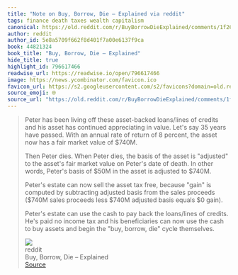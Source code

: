 ```yaml
---
title: "Note on Buy, Borrow, Die – Explained via reddit"
tags: finance death taxes wealth capitalism
canonical: https://old.reddit.com/r/BuyBorrowDieExplained/comments/1f26rsf/buy_borrow_die_explained/
author: reddit
author_id: 5e8a5709f662f8d401f7a00e6137f9ca
book: 44821324
book_title: "Buy, Borrow, Die – Explained"
hide_title: true
highlight_id: 796617466
readwise_url: https://readwise.io/open/796617466
image: https://news.ycombinator.com/favicon.ico
favicon_url: https://s2.googleusercontent.com/s2/favicons?domain=old.reddit.com
source_emoji: 🌐
source_url: "https://old.reddit.com/r/BuyBorrowDieExplained/comments/1f26rsf/buy_borrow_die_explained/#:~:text=Peter%20has%20been,die%22%20cycle%20themselves."
---
```


> Peter has been living off these asset-backed loans/lines of credits and his asset has continued appreciating in value. Let's say 35 years have passed. With an annual rate of return of 8 percent, the asset now has a fair market value of $740M.
> 
> Then Peter dies. When Peter dies, the basis of the asset is "adjusted" to the asset's fair market value on Peter's date of death. In other words, Peter's basis of $50M in the asset is adjusted to $740M.
> 
> Peter's estate can now sell the asset tax free, because "gain" is computed by subtracting adjusted basis from the sales proceeds ($740M sales proceeds less $740M adjusted basis equals $0 gain).
> 
> Peter's estate can use the cash to pay back the loans/lines of credits. He's paid no income tax and his beneficiaries can now use the cash to buy assets and begin the "buy, borrow, die" cycle themselves.
> <div class="quoteback-footer"><div class="quoteback-avatar"><img class="mini-favicon" src="https://s2.googleusercontent.com/s2/favicons?domain=old.reddit.com"></div><div class="quoteback-metadata"><div class="metadata-inner"><span style="display:none">FROM:</span><div aria-label="reddit" class="quoteback-author"> reddit</div><div aria-label="Buy, Borrow, Die – Explained" class="quoteback-title"> Buy, Borrow, Die – Explained</div></div></div><div class="quoteback-backlink"><a target="_blank" aria-label="go to the full text of this quotation" rel="noopener" href="https://old.reddit.com/r/BuyBorrowDieExplained/comments/1f26rsf/buy_borrow_die_explained/#:~:text=Peter%20has%20been,die%22%20cycle%20themselves." class="quoteback-arrow"> Source</a></div></div>